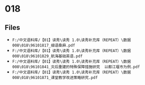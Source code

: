# 018

## Files

- `F:/中文语料库/【01】读秀\读秀 1.0\读秀补充库（REPEAT）\数据008\018\96101817_细语桑麻.pdf`
- `F:/中文语料库/【01】读秀\读秀 1.0\读秀补充库（REPEAT）\数据008\018\96101829_航海基础英语.pdf`
- `F:/中文语料库/【01】读秀\读秀 1.0\读秀补充库（REPEAT）\数据008\018\96101841_灾后重建的特殊保障措施研究  以都江堰市为例.pdf`
- `F:/中文语料库/【01】读秀\读秀 1.0\读秀补充库（REPEAT）\数据008\018\96101871_课堂教学改进策略研究.pdf`
